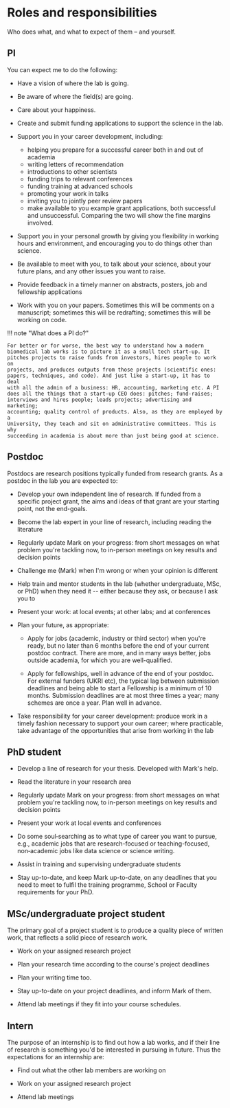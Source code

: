 
# Roles and responsibilities

Who does what, and what to expect of them – and yourself.

## PI

You can expect me to do the following:

-   Have a vision of where the lab is going.
-   Be aware of where the field(s) are going.

-   Care about your happiness.

-   Create and submit funding applications to support the science in the
    lab.

-   Support you in your career development, including:
    -   helping you prepare for a successful career both in and out of
        academia
    -   writing letters of recommendation
    -   introductions to other scientists
    -   funding trips to relevant conferences
    -   funding training at advanced schools
    -   promoting your work in talks
    -   inviting you to jointly peer review papers
    -   make available to you example grant applications, both
        successful and unsuccessful. Comparing the two will show the
        fine margins involved.

-   Support you in your personal growth by giving you flexibility in
    working hours and environment, and encouraging you to do things
    other than science.

-   Be available to meet with you, to talk about your science, about
    your future plans, and any other issues you want to raise.

-   Provide feedback in a timely manner on abstracts, posters, job and
    fellowship applications

-   Work with you on your papers. Sometimes this will be comments on a
    manuscript; sometimes this will be redrafting; sometimes this will
    be working on code.

!!! note "What does a PI do?"

    For better or for worse, the best way to understand how a modern
    biomedical lab works is to picture it as a small tech start-up. It
    pitches projects to raise funds from investors, hires people to work on
    projects, and produces outputs from those projects (scientific ones:
    papers, techniques, and code). And just like a start-up, it has to deal
    with all the admin of a business: HR, accounting, marketing etc. A PI
    does all the things that a start-up CEO does: pitches; fund-raises;
    interviews and hires people; leads projects; advertising and marketing;
    accounting; quality control of products. Also, as they are employed by a
    University, they teach and sit on administrative committees. This is why
    succeeding in academia is about more than just being good at science.


## Postdoc

Postdocs are research positions typically funded from research grants.
As a postdoc in the lab you are expected to:

-   Develop your own independent line of research. If funded from a
    specific project grant, the aims and ideas of that grant are your
    starting point, not the end-goals.

-   Become the lab expert in your line of research, including reading
    the literature

-   Regularly update Mark on your progress: from short messages on what
    problem you're tackling now, to in-person meetings on key results
    and decision points

-   Challenge me (Mark) when I'm wrong or when your opinion is different

-   Help train and mentor students in the lab (whether undergraduate,
    MSc, or PhD) when they need it -- either because they ask, or
    because I ask you to

-   Present your work: at local events; at other labs; and at
    conferences

-   Plan your future, as appropriate:

    -   Apply for jobs (academic, industry or third sector) when you're
        ready, but no later than 6 months before the end of your current
        postdoc contract. There are more, and in many ways better, jobs
        outside academia, for which you are well-qualified.

    -   Apply for fellowships, well in advance of the end of your
        postdoc. For external funders (UKRI etc), the typical lag
        between submission deadlines and being able to start a
        Fellowship is a minimum of 10 months. Submission deadlines are
        at most three times a year; many schemes are once a year. Plan
        well in advance.

-   Take responsibility for your career development: produce work in a
    timely fashion necessary to support your own career; where
    practicable, take advantage of the opportunities that arise from
    working in the lab


## PhD student

-   Develop a line of research for your thesis. Developed with Mark's
    help.

-   Read the literature in your research area

-   Regularly update Mark on your progress: from short messages on what
    problem you're tackling now, to in-person meetings on key results
    and decision points

-   Present your work at local events and conferences

-   Do some soul‑searching as to what type of career you want to pursue,
    e.g., academic jobs that are research-focused or teaching-focused,
    non‑academic jobs like data science or science writing.

-   Assist in training and supervising undergraduate students

-   Stay up-to-date, and keep Mark up-to-date, on any deadlines that you
    need to meet to fulfil the training programme, School or Faculty
    requirements for your PhD.


## MSc/undergraduate project student

The primary goal of a project student is to produce a quality piece of
written work, that reflects a solid piece of research work.

-   Work on your assigned research project

-   Plan your research time according to the course's project deadlines

-   Plan your writing time too.

-   Stay up-to-date on your project deadlines, and inform Mark of them.

-   Attend lab meetings if they fit into your course schedules.


## Intern

The purpose of an internship is to find out how a lab works, and if
their line of research is something you'd be interested in pursuing in
future. Thus the expectations for an internship are:

-   Find out what the other lab members are working on

-   Work on your assigned research project

-   Attend lab meetings

